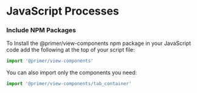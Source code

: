 # JavaScript Processes

### Include NPM Packages
To Install the @primer/view-components npm package in your JavaScript code add the following at the top of your script file:
```javascript
import '@primer/view-components'
```
You can also import only the components you need:
```javascript
import '@primer/view-components/tab_container'
```

